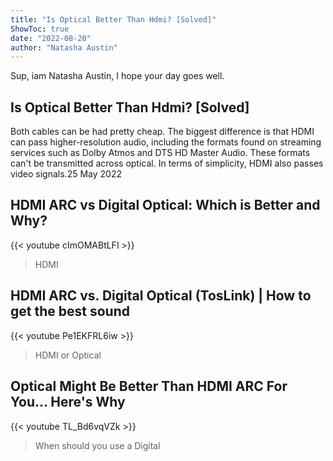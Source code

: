 ```yaml
---
title: "Is Optical Better Than Hdmi? [Solved]"
ShowToc: true 
date: "2022-08-20"
author: "Natasha Austin" 
---
```


Sup, iam Natasha Austin, I hope your day goes well.
## Is Optical Better Than Hdmi? [Solved]
Both cables can be had pretty cheap. The biggest difference is that HDMI can pass higher-resolution audio, including the formats found on streaming services such as Dolby Atmos and DTS HD Master Audio. These formats can't be transmitted across optical. In terms of simplicity, HDMI also passes video signals.25 May 2022

## HDMI ARC vs Digital Optical: Which is Better and Why?
{{< youtube cImOMABtLFI >}}
>HDMI

## HDMI ARC vs. Digital Optical (TosLink) | How to get the best sound
{{< youtube Pe1EKFRL6iw >}}
>HDMI or Optical

## Optical Might Be Better Than HDMI ARC For You... Here's Why
{{< youtube TL_Bd6vqVZk >}}
>When should you use a Digital 

